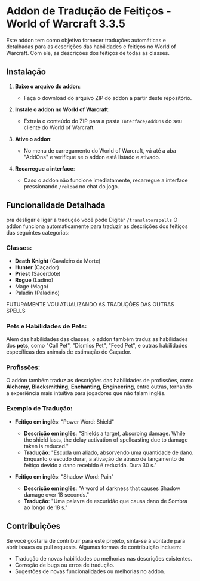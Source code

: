 # Addon de Tradução de Feitiços - World of Warcraft 3.3.5

Este addon tem como objetivo fornecer traduções automáticas e detalhadas para as descrições das habilidades e feitiços no World of Warcraft. Com ele, as descrições dos feitiços de todas as classes.


## Instalação

1. **Baixe o arquivo do addon**:
   - Faça o download do arquivo ZIP do addon a partir deste repositório.

2. **Instale o addon no World of Warcraft**:
   - Extraia o conteúdo do ZIP para a pasta `Interface/AddOns` do seu cliente do World of Warcraft.

3. **Ative o addon**:
   - No menu de carregamento do World of Warcraft, vá até a aba "AddOns" e verifique se o addon está listado e ativado.

4. **Recarregue a interface**:
   - Caso o addon não funcione imediatamente, recarregue a interface pressionando `/reload` no chat do jogo.

## Funcionalidade Detalhada
pra desligar e ligar a tradução você pode Digitar `/translatorspells`
O addon funciona automaticamente para traduzir as descrições dos feitiços das seguintes categorias:


### **Classes:**

- **Death Knight** (Cavaleiro da Morte)
- **Hunter** (Caçador)
- **Priest** (Sacerdote)
- **Rogue**  (Ladino)
- Mage (Mago)
- Paladin (Paladino)

FUTURAMENTE VOU ATUALIZANDO AS TRADUÇÕES DAS OUTRAS SPELLS

### **Pets e Habilidades de Pets:**

Além das habilidades das classes, o addon também traduz as habilidades dos **pets**, como "Call Pet", "Dismiss Pet", "Feed Pet", e outras habilidades específicas dos animais de estimação do Caçador.

### **Profissões:**

O addon também traduz as descrições das habilidades de profissões, como **Alchemy**, **Blacksmithing**, **Enchanting**, **Engineering**, entre outras, tornando a experiência mais intuitiva para jogadores que não falam inglês.

### **Exemplo de Tradução:**

- **Feitiço em inglês**: "Power Word: Shield"
  - **Descrição em inglês**: "Shields a target, absorbing damage. While the shield lasts, the delay activation of spellcasting due to damage taken is reduced."
  - **Tradução**: "Escuda um aliado, absorvendo uma quantidade de dano. Enquanto o escudo durar, a ativação de atraso de lançamento de feitiço devido a dano recebido é reduzida. Dura 30 s."

- **Feitiço em inglês**: "Shadow Word: Pain"
  - **Descrição em inglês**: "A word of darkness that causes Shadow damage over 18 seconds."
  - **Tradução**: "Uma palavra de escuridão que causa dano de Sombra ao longo de 18 s."

## Contribuições

Se você gostaria de contribuir para este projeto, sinta-se à vontade para abrir issues ou pull requests. Algumas formas de contribuição incluem:

- Tradução de novas habilidades ou melhorias nas descrições existentes.
- Correção de bugs ou erros de tradução.
- Sugestões de novas funcionalidades ou melhorias no addon.
